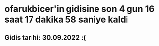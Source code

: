 # ofarukbicer'in gidisine son 4 gun 16 saat 17 dakika 58 saniye kaldi

## Gidis tarihi: 30.09.2022 :(